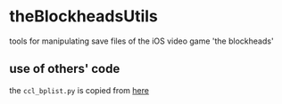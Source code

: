 # theBlockheadsUtils
tools for manipulating save files of the iOS video game 'the blockheads' 

## use of others' code

the `ccl_bplist.py` is copied from [here](https://github.com/cclgroupltd/ccl-bplist)